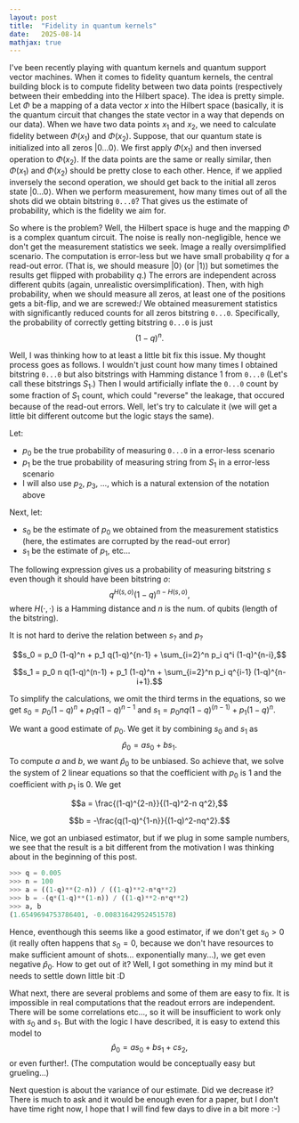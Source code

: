 ```yaml
---
layout: post
title:  "Fidelity in quantum kernels"
date:   2025-08-14
mathjax: true
---
```


I've been recently playing with quantum kernels and quantum support vector machines. When it comes to fidelity quantum kernels, the central building block
is to compute fidelity between two data points (respectively between their embedding into the Hilbert space). The idea is pretty simple. Let $\Phi$ be a
mapping of a data vector $x$ into the Hilbert space (basically, it is the quantum circuit that changes the state vector in a way that depends on our data). 
When we have two data points $x_1$ and $x_2$, we need to calculate fidelity between $\Phi(x_1)$ and $\Phi(x_2)$. Suppose, that our quantum state is initialized
into all zeros $|0\dots 0\rangle$. We first apply $\Phi(x_1)$ and then inversed operation to $\Phi(x_2)$. If the data points are the same or really similar, then $\Phi(x_1)$ and $\Phi(x_2)$ should be pretty close to each other. Hence, if we applied inversely the second operation, we should get back to the initial all zeros state $|0\dots 0\rangle$. When we perform measurement, how many times out of all the shots did we obtain bitstring `0...0`? That gives us the estimate of probability, which is the fidelity we aim for.

So where is the problem? Well, the Hilbert space is huge and the mapping $\Phi$ is a complex quantum circuit. The noise is really non-negligible, hence we don't
get the measurement statistics we seek. Image a really oversimplified scenario. The computation is error-less but we have small probability $q$ for a read-out 
 error. (That is, we should measure $|0\rangle$ (or $|1\rangle$) but sometimes the results get flipped with probability $q$.) The errors are independent
across different qubits (again, unrealistic oversimplification). Then, with high probability, when we should measure all zeros, at least one of the positions gets a bit-flip, and we are screwed:/ We obtained measurement statistics with significantly reduced counts for all zeros bitstring `0...0`.
Specifically, the probability of correctly getting bitstring `0...0` is just $$(1-q)^n.$$

Well, I was thinking how to at least a little bit fix this issue. My thought process goes as follows. I wouldn't just count how many times I obtained bitstring `0...0` but also bitstrings with Hamming distance $1$ from `0...0` (Let's call these bitstrings $S_1$.) Then I would artificially inflate the `0...0` count by
some fraction of $S_1$ count, which could "reverse" the leakage, that occured because of the read-out errors. Well, let's try to calculate it (we will get a
little bit different outcome but the logic stays the same).

Let:
* $p_0$ be the true probability of measuring `0...0` in a error-less scenario
* $p_1$ be the true probability of measuring string from $S_1$ in a error-less scenario
* I will also use $p_2$, $p_3$, $\dots$, which is a natural extension of the notation above

Next, let:
* $s_0$ be the estimate of $p_0$ we obtained from the measurement statistics (here, the estimates are corrupted by the read-out error)
* $s_1$ be the estimate of $p_1$, etc...

The following expression gives us a probability of measuring bitstring $s$ even though it should have been bitstring $o$:
$$q^{H(s, o)}(1-q)^{n-H(s, o)},$$ where $H(\cdot, \cdot)$ is a Hamming distance and $n$ is the num. of qubits (length of the bitstring).

It is not hard to derive the relation between $s_?$ and $p_?$

$$s_0 = p_0 (1-q)^n + p_1 q(1-q)^{n-1} + \sum_{i=2}^n p_i q^i (1-q)^{n-i},$$

$$s_1 = p_0 n q(1-q)^(n-1) + p_1 (1-q)^n + \sum_{i=2}^n p_i q^{i-1} (1-q)^{n-i+1}.$$

To simplify the calculations, we omit the third terms in the equations, so we get $s_0 = p_0 (1-q)^n + p_1 q(1-q)^{n-1}$ and $s_1 = p_0 n q(1-q)^(n-1) + p_1 (1-q)^n$.

We want a good estimate of $p_0$. We get it by combining $s_0$ and $s_1$ as $$\hat{p}_0 = a s_0 + b s_1.$$ To compute $a$ and $b$, we want $\hat{p}_0$ to be
unbiased. So achieve that, we solve the system of 2 linear equations so that the coefficient with $p_0$ is $1$ and the coefficient with $p_1$ is $0$. We get

$$a = \frac{(1-q)^{2-n}}{(1-q)^2-n q^2},$$

$$b = -\frac{q(1-q)^{1-n}}{(1-q)^2-nq^2}.$$

Nice, we got an unbiased estimator, but if we plug in some sample numbers, we see that the result is a bit different from the motivation I was thinking about in the beginning of this post.

```python
>>> q = 0.005
>>> n = 100
>>> a = ((1-q)**(2-n)) / ((1-q)**2-n*q**2)
>>> b = -(q*(1-q)**(1-n)) / ((1-q)**2-n*q**2)
>>> a, b
(1.6549694753786401, -0.00831642952451578)
```

Hence, eventhough this seems like a good estimator, if we don't get $s_0>0$ (it really often happens that $s_0=0$, because we don't have resources to make
sufficient amount of shots... exponentially many...), we get even negative $\hat{p}_0$. How to get out of it? Well, I got something in my mind but it needs to settle down little bit :D

What next, there are several problems and some of them are easy to fix. It is impossible in real computations that the readout errors are independent. There will be some correlations etc..., so it will be insufficient to work only with $s_0$ and $s_1$. But with the logic I have described, it is easy to extend this model to 
$$\hat{p}_0 = a s_0 + b s_1 + c s_2, $$ or even further!. (The computation would be conceptually easy but grueling...)

Next question is about the variance of our estimate. Did we decrease it? There is much to ask and it would be enough even for a paper, but I don't have time right
now, I hope that I will find few days to dive in a bit more :-)
